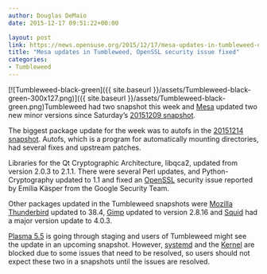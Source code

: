```yaml
---
author: Douglas DeMaio
date: 2015-12-17 09:51:22+00:00

layout: post
link: https://news.opensuse.org/2015/12/17/mesa-updates-in-tumbleweed-openssl-security-issue-fixed/
title: "Mesa updates in Tumbleweed, OpenSSL security issue fixed"
categories:
- Tumbleweed
---
```

[![Tumbleweed-black-green]({{ site.baseurl }}/assets/Tumbleweed-black-green-300x127.png)]({{ site.baseurl }}/assets/Tumbleweed-black-green.png)Tumbleweed had two snapshot this week and [Mesa](http://www.mesa3d.org/) updated two new minor versions since Saturday’s [20151209 snapshot](http://lists.opensuse.org/opensuse-factory/2015-12/msg00228.html).

The biggest package update for the week was to autofs in the [20151214 snapshot](http://lists.opensuse.org/opensuse-factory/2015-12/msg00239.html). Autofs, which is a program for automatically mounting directories, had several fixes and upstream patches.

Libraries for the Qt Cryptographic Architecture, libqca2, updated from version 2.0.3 to 2.1.1. There were several Perl updates, and Python-Cryptography updated to 1.1 and fixed an [OpenSSL](https://www.openssl.org/) security issue reported by Emilia Käsper from the Google Security Team.

Other packages updated in the Tumbleweed snapshots were [Mozilla Thunderbird](https://www.mozilla.org/en-US/thunderbird/) updated to 38.4, [Gimp](https://www.gimp.org/) updated to version 2.8.16 and [Squid](http://www.squid-cache.org/) had a major version update to 4.0.3.

[Plasma 5.5](https://www.kde.org/announcements/plasma-5.4.95.php) is going through staging and users of Tumbleweed might see the update in an upcoming snapshot. However, [systemd](http://www.freedesktop.org/wiki/Software/systemd/) and the [Kernel](https://www.kernel.org/) are blocked due to some issues that need to be resolved, so users should not expect these two in a snapshots until the issues are resolved.		
